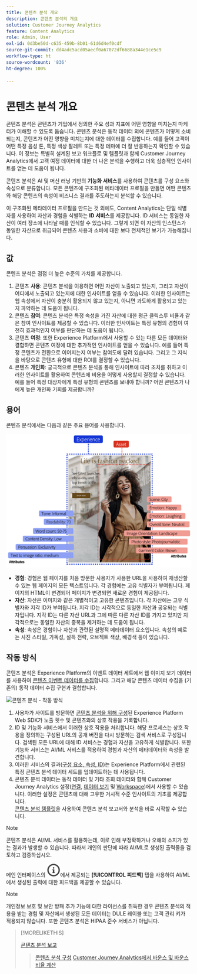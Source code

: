 ```yaml
---
title: 콘텐츠 분석 개요
description: 콘텐츠 분석의 개요
solution: Customer Journey Analytics
feature: Content Analytics
role: Admin, User
exl-id: 0d3be50d-c635-459b-8b01-61d6d4ef0cdf
source-git-commit: dd4adc5acd05aecf0a67072df6688a344e1ce5c9
workflow-type: ht
source-wordcount: '836'
ht-degree: 100%

---
```


# 콘텐츠 분석 개요

콘텐츠 분석은 콘텐츠가 기업에서 정의한 주요 성과 지표에 어떤 영향을 미치는지 마케터가 이해할 수 있도록 돕습니다. 콘텐츠 분석은 동작 데이터 외에 콘텐츠가 어떻게 소비되는지, 콘텐츠가 어떤 영향을 미치는지에 대한 데이터를 수집합니다. 예를 들어 고객이 어떤 특정 음성 톤, 특정 색상 팔레트 또는 특정 테마에 더 잘 반응하는지 확인할 수 있습니다. 이 정보는 특별히 설계된 보고 워크플로 및 템플릿과 함께 Customer Journey Analytics에서 고객 여정 데이터에 대한 더 나은 분석을 수행하고 더욱 심층적인 인사이트를 얻는 데 도움이 됩니다.

콘텐츠 분석은 AI 및 머신 러닝 기반의 **기능화 서비스**&#x200B;를 사용하여 콘텐츠를 구성 요소와 속성으로 분류합니다. 모든 콘텐츠에 구조화된 메타데이터 프로필을 만들면 어떤 콘텐츠와 해당 콘텐츠의 속성이 비즈니스 결과를 주도하는지 분석할 수 있습니다.

이 구조화된 메타데이터 프로필을 만드는 것 외에도, Content Analytics는 단일 식별자를 사용하여 자산과 경험을 식별하는 **ID 서비스**&#x200B;를 제공합니다. ID 서비스는 동일한 자산이 여러 장소에 나타날 때를 인식할 수 있습니다. 그렇게 되면 이 자산의 인스턴스가 동일한 자산으로 취급되어 콘텐츠 사용과 소비에 대한 보다 전체적인 보기가 가능해집니다.

## 값

콘텐츠 분석은 점점 더 높은 수준의 가치를 제공합니다.

1. 콘텐츠 **사용**: 콘텐츠 분석을 이용하면 어떤 자산이 노출되고 있는지, 그리고 자산이 어디에서 노출되고 있는지에 대한 인사이트를 얻을 수 있습니다. 이러한 인사이트는 웹 속성에서 자산이 충분히 활용되지 않고 있는지, 아니면 과도하게 활용되고 있는지 파악하는 데 도움이 됩니다.
1. 콘텐츠 **참여**: 콘텐츠 분석은 특정 속성을 가진 자산에 대한 평균 클릭스루 비율과 같은 참여 인사이트를 제공할 수 있습니다. 이러한 인사이트는 특정 유형의 경험이 여전히 효과적인지 여부를 판단하는 데 도움이 됩니다.
1. 콘텐츠 **여정**: 또한 Experience Platform에서 사용할 수 있는 다른 모든 데이터와 결합하면 콘텐츠 여정에 대한 추가적인 인사이트를 얻을 수 있습니다. 예를 들어 특정 콘텐츠가 전환으로 이어지는지 여부는 참여도에 달려 있습니다. 그리고 그 지식을 바탕으로 콘텐츠 유형에 대한 ROI를 결정할 수 있습니다.
1. 콘텐츠 **개인화**: 궁극적으로 콘텐츠 분석을 통해 인사이트에 따라 조치를 취하고 이러한 인사이트를 활용하여 콘텐츠에 비용을 어떻게 사용할지 결정할 수 있습니다. 예를 들어 특정 대상자에게 특정 유형의 콘텐츠를 보내야 합니까? 어떤 콘텐츠가 나에게 높은 개인화 기회를 제공합니까?

## 용어

콘텐츠 분석에서는 다음과 같은 주요 용어를 사용합니다.

![자산 및 경험](/help/content-analytics/assets/content-analytics-experience-asset.png)

* **경험**: 경험은 웹 페이지를 처음 방문한 사용자가 사용한 URL을 사용하여 재생산할 수 있는 웹 페이지의 모든 텍스트입니다. 각 경험에는 고유 식별자가 부여됩니다. 페이지의 HTML이 변경되어 페이지가 변경되면 새로운 경험이 제공됩니다.
* **자산**: 자산은 이미지와 같은 개별적이고 고유한 콘텐츠입니다. 각 자산에는 고유 식별자와 지각 ID가 부여됩니다. 지각 ID는 시각적으로 동일한 자산과 공유되는 식별자입니다. 지각 ID는 다른 자산 URL과 그에 따른 다른 자산 ID를 가지고 있지만 지각적으로는 동일한 자산의 중복을 제거하는 데 도움이 됩니다.
* **속성**: 속성은 경험이나 자산과 관련된 설명적 메타데이터 요소입니다. 속성의 예로는 사진 스타일, 가독성, 설득 전략, 오브젝트 색상, 배경색 등이 있습니다.

## 작동 방식

콘텐츠 분석은 Experience Platform의 이벤트 데이터 세트에서 웹 이미지 보기 데이터를 사용하여 [콘텐츠 이벤트 데이터를 수집](config/datacollection.md)합니다. 그리고 해당 콘텐츠 데이터 수집을 (기존의) 동작 데이터 수집 구현과 결합합니다.

![콘텐츠 분석 - 작동 방식](assets/aca-overview.gif)

1. 사용자가 사이트를 방문하면 [콘텐츠 분석을 위해 구성](config/configuration.md)된 Experience Platform Web SDK가 노출 횟수 및 콘텐츠와의 상호 작용을 기록합니다.
1. ID 및 기능화 서비스에서 이러한 상호 작용을 처리합니다. 해당 프로세스는 상호 작용을 정의하는 구성된 URL의 공개 버전을 다시 방문하는 검색 서비스로 구성됩니다. 검색된 모든 URL에 대해 ID 서비스는 경험과 자산을 고유하게 식별합니다. 또한 기능화 서비스는 AI/ML 서비스를 적용하여 경험과 자산의 메타데이터와 속성을 발견합니다.
1. 이러한 서비스의 결과([구성 요소, 속성, ID](/help/content-analytics/report/components.md))는 Experience Platform에서 관련된 특정 콘텐츠 분석 데이터 세트를 업데이트하는 데 사용됩니다.
1. 콘텐츠 분석 데이터는 동작 데이터 및 기타 조회 데이터와 함께 Customer Journey Analytics 설정([연결](/help/connections/overview.md), [데이터 보기](/help/data-views/data-views.md) 및 [Workspace](/help/analysis-workspace/home.md))에서 사용할 수 있습니다. 이러한 설정은 콘텐츠에 대해 고유한 거시적 수준 인사이트의 기초를 제공합니다. <br/>[콘텐츠 분석 템플릿](/help/content-analytics/report/report.md#template)을 사용하여 콘텐츠 분석 보고서와 분석을 바로 시작할 수 있습니다.


>[!NOTE]
>
>콘텐츠 분석은 AI/ML 서비스를 활용하는데, 이로 인해 부정확하거나 오해의 소지가 있는 결과가 발생할 수 있습니다. 따라서 개인의 판단에 따라 AI/ML로 생성된 출력물을 검토하고 검증하십시오.
>
>메인 인터페이스의 ![InfoOutline](/help/assets/icons/InfoOutline.svg)에서 제공되는 **[!UICONTROL 피드백]** 탭을 사용하여 AI/ML에서 생성된 출력에 대한 피드백을 제공할 수 있습니다.
>

>[!NOTE]
>
>개인정보 보호 및 보안 방패 추가 기능에 대한 라이선스를 취득한 경우 콘텐츠 분석의 적용을 받는 경험 및 자산에서 생성된 모든 데이터는 DULE 레이블 또는 고객 관리 키가 적용되지 않습니다. 또한 콘텐츠 분석은 HIPAA 준수 서비스가 아닙니다.
>


>[!MORELIKETHIS]
>
>[콘텐츠 분석 보고](report/report.md)
>>[콘텐츠 분석 구성](config/configuration.md)
>>[Customer Journey Analytics에서 바운스 및 바운스 비율 계산](https://experienceleaguecommunities.adobe.com/t5/adobe-analytics-blogs/calculating-bounces-amp-bounce-rate-in-adobe-customer-journey/ba-p/706446#M454)
>

